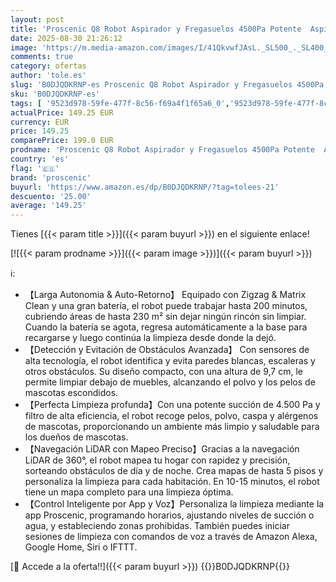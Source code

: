 ```yaml
---
layout: post
title: 'Proscenic Q8 Robot Aspirador y Fregasuelos 4500Pa Potente  Aspirador Robot 2 en 1  200Min Autonomía  Navegación LiDAR Mapeo Preciso  Ideal para Mascotas  Control por Alexa  Google Home  Siri  IFTTT'
date: 2025-08-30 21:26:12
image: 'https://m.media-amazon.com/images/I/41QkvwfJAsL._SL500_._SL400_.jpg'
comments: true
category: ofertas
author: 'tole.es'
slug: 'B0DJQDKRNP-es Proscenic Q8 Robot Aspirador y Fregasuelos 4500Pa Potente...'
sku: 'B0DJQDKRNP-es'
tags: [ '9523d978-59fe-477f-8c56-f69a4f1f65a6_0','9523d978-59fe-477f-8c56-f69a4f1f65a6_6201','9523d978-59fe-477f-8c56-f69a4f1f65a6_701','9523d978-59fe-477f-8c56-f69a4f1f65a6_9101','Arborist Merchandising Root','Aspiración, limpieza y cuidado de suelo y ventanas','Aspiradoras','Hogar y cocina','New Arrivals Social: Home and Kitchen','Robots aspiradores','Self Service','Special Features Stores','Top Brands Kitchen Cleaning','Top Brands Kitchen Selection','alexa','google','home','ifttt','proscenic','top brands_home_and_kitchen','🇪🇸', ]
actualPrice: 149.25 EUR
currency: EUR
price: 149.25
comparePrice: 199.0 EUR
prodname: 'Proscenic Q8 Robot Aspirador y Fregasuelos 4500Pa Potente  Aspirador Robot 2 en 1  200Min Autonomía  Navegación LiDAR Mapeo Preciso  Ideal para Mascotas  Control por Alexa  Google Home  Siri  IFTTT'
country: 'es'
flag: '🇪🇸'
brand: 'proscenic'
buyurl: 'https://www.amazon.es/dp/B0DJQDKRNP/?tag=tolees-21'
descuento: '25.00'
average: '149.25'
---
```


Tienes [{{< param title >}}]({{< param buyurl >}}) en el siguiente enlace!

[![{{< param prodname >}}]({{< param image >}})]({{< param buyurl >}})

ℹ️:

- 【Larga Autonomia & Auto-Retorno】 Equipado con Zigzag & Matrix Clean y una gran batería, el robot puede trabajar hasta 200 minutos, cubriendo áreas de hasta 230 m² sin dejar ningún rincón sin limpiar. Cuando la batería se agota, regresa automáticamente a la base para recargarse y luego continúa la limpieza desde donde la dejó.
- 【Detección y Evitación de Obstáculos Avanzada】 Con sensores de alta tecnología, el robot identifica y evita paredes blancas, escaleras y otros obstáculos. Su diseño compacto, con una altura de 9,7 cm, le permite limpiar debajo de muebles, alcanzando el polvo y los pelos de mascotas escondidos.
- 【Perfecta Limpieza profunda】Con una potente succión de 4.500 Pa y filtro de alta eficiencia, el robot recoge pelos, polvo, caspa y alérgenos de mascotas, proporcionando un ambiente más limpio y saludable para los dueños de mascotas.
- 【Navegación LiDAR con Mapeo Preciso】Gracias a la navegación LiDAR de 360°, el robot mapea tu hogar con rapidez y precisión, sorteando obstáculos de día y de noche. Crea mapas de hasta 5 pisos y personaliza la limpieza para cada habitación. En 10-15 minutos, el robot tiene un mapa completo para una limpieza óptima.
- 【Control Inteligente por App y Voz】Personaliza la limpieza mediante la app Proscenic, programando horarios, ajustando niveles de succión o agua, y estableciendo zonas prohibidas. También puedes iniciar sesiones de limpieza con comandos de voz a través de Amazon Alexa, Google Home, Siri o IFTTT.

[🛒 Accede a la oferta!!]({{< param buyurl >}})
{{<world>}}B0DJQDKRNP{{</world>}}
